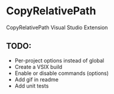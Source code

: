 # CopyRelativePath
CopyRelativePath Visual Studio Extension

## TODO:
* Per-project options instead of global
* Create a VSIX build
* Enable or disable commands (options)
* Add gif in readme
* Add unit tests